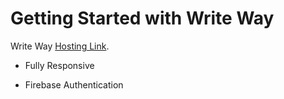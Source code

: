 # Getting Started with Write Way

Write Way [Hosting Link](https://write-way-f1e10.web.app).

- Fully Responsive

- Firebase Authentication
